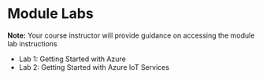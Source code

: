 # Module Labs

**Note:** Your course instructor will provide guidance on accessing the module lab instructions   

* Lab 1: Getting Started with Azure
* Lab 2: Getting Started with Azure IoT Services
